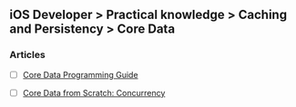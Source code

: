 ## iOS Developer > Practical knowledge > Caching and Persistency > Core Data

### Articles
- [ ] [Core Data Programming Guide](https://developer.apple.com/library/content/documentation/Cocoa/Conceptual/CoreData/index.html#//apple_ref/doc/uid/TP40001075-CH2-SW1)
- [ ] [Core Data from Scratch: Concurrency](https://code.tutsplus.com/tutorials/core-data-from-scratch-concurrency--cms-22131)


